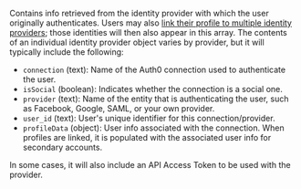 Contains info retrieved from the identity provider with which the user originally authenticates. Users may also [link their profile to multiple identity providers](/link-accounts); those identities will then also appear in this array. The contents of an individual identity provider object varies by provider, but it will typically include the following:

- `connection` (text): Name of the Auth0 connection used to authenticate the user.
- `isSocial` (boolean): Indicates whether the connection is a social one.
- `provider` (text): Name of the entity that is authenticating the user, such as Facebook, Google, SAML, or your own provider.
- `user_id` (text): User's unique identifier for this connection/provider.
- `profileData` (object): User info associated with the connection. When profiles are linked, it is populated with the associated user info for secondary accounts.

In some cases, it will also include an API Access Token to be used with the provider. 